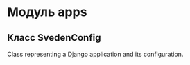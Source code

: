 # Модуль apps



## Класс SvedenConfig

Class representing a Django application and its configuration.